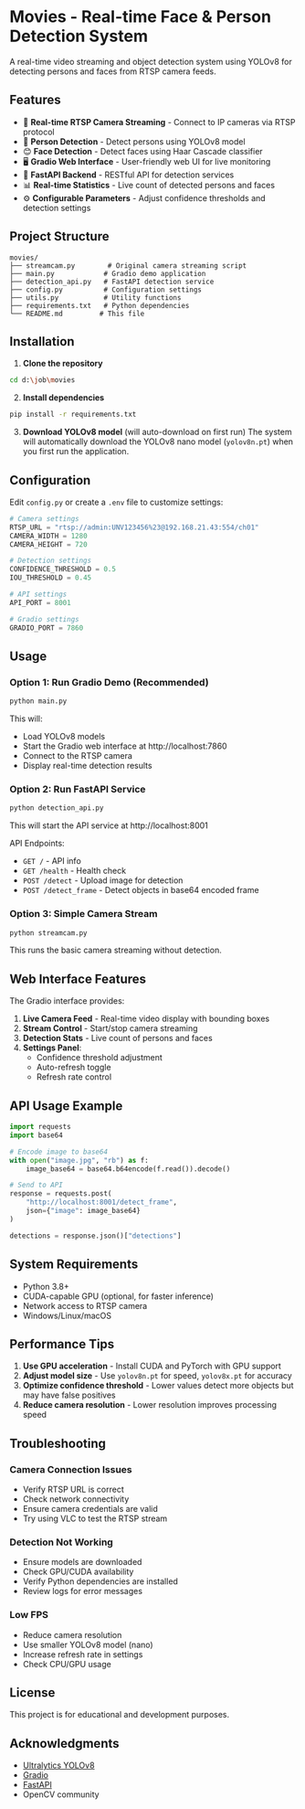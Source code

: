 # Movies - Real-time Face & Person Detection System

A real-time video streaming and object detection system using YOLOv8 for detecting persons and faces from RTSP camera feeds.

## Features

- 🎥 **Real-time RTSP Camera Streaming** - Connect to IP cameras via RTSP protocol
- 👤 **Person Detection** - Detect persons using YOLOv8 model
- 😊 **Face Detection** - Detect faces using Haar Cascade classifier
- 🖥️ **Gradio Web Interface** - User-friendly web UI for live monitoring
- 🚀 **FastAPI Backend** - RESTful API for detection services
- 📊 **Real-time Statistics** - Live count of detected persons and faces
- ⚙️ **Configurable Parameters** - Adjust confidence thresholds and detection settings

## Project Structure

```
movies/
├── streamcam.py        # Original camera streaming script
├── main.py            # Gradio demo application
├── detection_api.py   # FastAPI detection service
├── config.py          # Configuration settings
├── utils.py           # Utility functions
├── requirements.txt   # Python dependencies
└── README.md         # This file
```

## Installation

1. **Clone the repository**
```bash
cd d:\job\movies
```

2. **Install dependencies**
```bash
pip install -r requirements.txt
```

3. **Download YOLOv8 model** (will auto-download on first run)
The system will automatically download the YOLOv8 nano model (`yolov8n.pt`) when you first run the application.

## Configuration

Edit `config.py` or create a `.env` file to customize settings:

```python
# Camera settings
RTSP_URL = "rtsp://admin:UNV123456%23@192.168.21.43:554/ch01"
CAMERA_WIDTH = 1280
CAMERA_HEIGHT = 720

# Detection settings
CONFIDENCE_THRESHOLD = 0.5
IOU_THRESHOLD = 0.45

# API settings
API_PORT = 8001

# Gradio settings
GRADIO_PORT = 7860
```

## Usage

### Option 1: Run Gradio Demo (Recommended)

```bash
python main.py
```

This will:
- Load YOLOv8 models
- Start the Gradio web interface at http://localhost:7860
- Connect to the RTSP camera
- Display real-time detection results

### Option 2: Run FastAPI Service

```bash
python detection_api.py
```

This will start the API service at http://localhost:8001

API Endpoints:
- `GET /` - API info
- `GET /health` - Health check
- `POST /detect` - Upload image for detection
- `POST /detect_frame` - Detect objects in base64 encoded frame

### Option 3: Simple Camera Stream

```bash
python streamcam.py
```

This runs the basic camera streaming without detection.

## Web Interface Features

The Gradio interface provides:

1. **Live Camera Feed** - Real-time video display with bounding boxes
2. **Stream Control** - Start/stop camera streaming
3. **Detection Stats** - Live count of persons and faces
4. **Settings Panel**:
   - Confidence threshold adjustment
   - Auto-refresh toggle
   - Refresh rate control

## API Usage Example

```python
import requests
import base64

# Encode image to base64
with open("image.jpg", "rb") as f:
    image_base64 = base64.b64encode(f.read()).decode()

# Send to API
response = requests.post(
    "http://localhost:8001/detect_frame",
    json={"image": image_base64}
)

detections = response.json()["detections"]
```

## System Requirements

- Python 3.8+
- CUDA-capable GPU (optional, for faster inference)
- Network access to RTSP camera
- Windows/Linux/macOS

## Performance Tips

1. **Use GPU acceleration** - Install CUDA and PyTorch with GPU support
2. **Adjust model size** - Use `yolov8n.pt` for speed, `yolov8x.pt` for accuracy
3. **Optimize confidence threshold** - Lower values detect more objects but may have false positives
4. **Reduce camera resolution** - Lower resolution improves processing speed

## Troubleshooting

### Camera Connection Issues
- Verify RTSP URL is correct
- Check network connectivity
- Ensure camera credentials are valid
- Try using VLC to test the RTSP stream

### Detection Not Working
- Ensure models are downloaded
- Check GPU/CUDA availability
- Verify Python dependencies are installed
- Review logs for error messages

### Low FPS
- Reduce camera resolution
- Use smaller YOLOv8 model (nano)
- Increase refresh rate in settings
- Check CPU/GPU usage

## License

This project is for educational and development purposes.

## Acknowledgments

- [Ultralytics YOLOv8](https://github.com/ultralytics/ultralytics)
- [Gradio](https://gradio.app/)
- [FastAPI](https://fastapi.tiangolo.com/)
- OpenCV community
